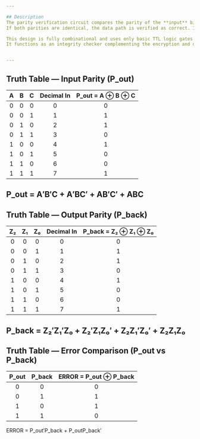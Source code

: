```yaml
---

## Description  
The parity verification circuit compares the parity of the **input** bits (A, B, C) from the forward S-Box with the parity of the **output** bits (Z₂, Z₁, Z₀) from the inverse S-Box.  
If both parities are identical, the data path is verified as correct. If they differ, the circuit outputs a logic 1 on the **ERROR** line, signaling a transmission or logic fault.  

This design is fully combinational and uses only basic TTL logic gates.  
It functions as an integrity checker complementing the encryption and decryption stages implemented in Circuit 1.


---
```


## Truth Table — Input Parity (P_out)

| A | B | C | Decimal In | P_out = A ⊕ B ⊕ C |
|:-:|:-:|:-:|:-----------:|:----------------:|
| 0 | 0 | 0 | 0 | 0 |
| 0 | 0 | 1 | 1 | 1 |
| 0 | 1 | 0 | 2 | 1 |
| 0 | 1 | 1 | 3 | 0 |
| 1 | 0 | 0 | 4 | 1 |
| 1 | 0 | 1 | 5 | 0 |
| 1 | 1 | 0 | 6 | 0 |
| 1 | 1 | 1 | 7 | 1 |

P_out  = A′B′C + A′BC′ + AB′C′ + ABC
---

## Truth Table — Output Parity (P_back)

| Z₂ | Z₁ | Z₀ | Decimal In | P_back = Z₂ ⊕ Z₁ ⊕ Z₀ |
|:-:|:-:|:-:|:-----------:|:----------------:|
| 0 | 0 | 0 | 0 | 0 |
| 0 | 0 | 1 | 1 | 1 |
| 0 | 1 | 0 | 2 | 1 |
| 0 | 1 | 1 | 3 | 0 |
| 1 | 0 | 0 | 4 | 1 |
| 1 | 0 | 1 | 5 | 0 |
| 1 | 1 | 0 | 6 | 0 |
| 1 | 1 | 1 | 7 | 1 |


P_back = Z₂′Z₁′Z₀ + Z₂′Z₁Z₀′ + Z₂Z₁′Z₀′ + Z₂Z₁Z₀
---

## Truth Table — Error Comparison (P_out vs P_back)

| P_out | P_back | ERROR = P_out ⊕ P_back |
|:-----:|:------:|:----------------------:|
| 0 | 0 | 0 |
| 0 | 1 | 1 |
| 1 | 0 | 1 |
| 1 | 1 | 0 |

ERROR  = P_out′P_back + P_outP_back′
